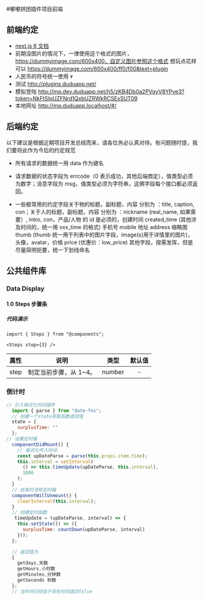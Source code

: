 #嘟嘟拼团插件项目前端

## 前端约定

* [next.js 6 文档](https://nextjs.org/docs/#setup)
* 前期没图片的情况下，一律使用这个格式的图片，https://dummyimage.com/600x400，自定义图片参照这个格式 想玩点花样可以 https://dummyimage.com/600x400/ff0/f00&text=plugin
* 人民币的符号统一使用 `¥`
* 测试 http://plugins.duduapp.net/
* 模拟登陆 http://mp.dev.duduapp.net/h5/zKB4Db0a2PVqyV8YPve3?token=NkFtSlpUZFNrd1QxbUZRWkRCSExSUT09
* 本地网址 http://mp.duduapp.localhost/#/

## 后端约定

以下建议是根据近期项目开发总结而来，请各位务必认真对待。有问题随时提，我们要将此作为今后的约定规范

* 所有请求的数据统一用 data 作为键名

* 请求数据的状态字段为 errcode（0 表示成功，其他后端商定），值类型必须为数字；消息字段为 msg，值类型必须为字符串，这俩字段每个接口都必须返回。

* 一些极常用的约定字段关于物的标题，副标题，内容 分别为 ：title, caption, con；关于人的标题，副标题，内容 分别为 ：nickname (real_name, 如果需要）, intro, con，产品/人物 的 id 是必须的，创建时间 created_time (其他涉及时间的，统一用 xxx_time 的格式) 手机号 mobile 地址 address
  缩略图 thumb (thumb 统一用于列表中的图片字段，image(s)用于详情里的图片)，头像，avatar，价格 price (优惠价：low_price)
  其他字段，按需发挥，但是尽量简明扼要，统一下划线命名

## 公共组件库

### Data Display

#### 1.0 Steps 步骤条

##### 代码演示

```
import { Steps } from "@components";

<Steps step={3} />
```

| 属性 |          说明          |  类型  | 默认值 |
| :--: | :--------------------: | :----: | :----: |
| step | 制定当前步骤，从 1~4。 | number |   -    |

### 倒计时

```js
// 引入格式化时间插件
  import { parse } from "date-fns";
  // 创建一个state获取函数返回值
  state = {
    surplusTime: ""
  };
// 设置定时器
  componentDidMount() {
    // 格式化传入时间
    const upDateParse = parse(this.props.item.time);
    this.interval = setInterval(
      () => this.timeUpdate(upDateParse, this.interval),
      1000
    );
  }
  // 结束时消除定时器
  componentWillUnmount() {
    clearInterval(this.interval);
  }
  // 创建定时函数
   timeUpdate = (upDateParse, interval) => {
    this.setState(() => ({
      surplusTime: countDown(upDateParse, interval)
    }));
  };

  // 返回值为
  {
    getdays,天数
    getHours,小时数
    getMinutes,分钟数
    getSeconds 秒数
  };
  // 当时间已经低于现在时间返回false
```
